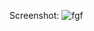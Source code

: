 Screenshot:
![fgf](https://github.com/souravmaji1/Unlock-web3-Content-Builder/assets/87080195/b713ec82-8daf-4374-b7e7-1dbe2a7bf07b)
